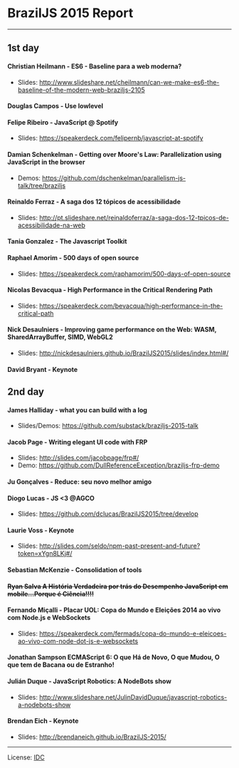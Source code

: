 # BrazilJS 2015 Report

---

## 1st day

#### Christian Heilmann - ES6 - Baseline para a web moderna?

* Slides: http://www.slideshare.net/cheilmann/can-we-make-es6-the-baseline-of-the-modern-web-braziljs-2105

#### Douglas Campos - Use lowlevel
#### Felipe Ribeiro - JavaScript @ Spotify
* Slides: https://speakerdeck.com/felipernb/javascript-at-spotify

#### Damian Schenkelman - Getting over Moore's Law: Parallelization using JavaScript in the browser

* Demos: https://github.com/dschenkelman/parallelism-js-talk/tree/braziljs

#### Reinaldo Ferraz - A saga dos 12 tópicos de acessibilidade
* Slides: http://pt.slideshare.net/reinaldoferraz/a-saga-dos-12-tpicos-de-acessibilidade-na-web

#### Tania Gonzalez - The Javascript Toolkit
#### Raphael Amorim - 500 days of open source
* Slides: https://speakerdeck.com/raphamorim/500-days-of-open-source

#### Nicolas Bevacqua - High Performance in the Critical Rendering Path

* Slides: https://speakerdeck.com/bevacqua/high-performance-in-the-critical-path

#### Nick Desaulniers - Improving game performance on the Web: WASM, SharedArrayBuffer, SIMD, WebGL2

* Slides: http://nickdesaulniers.github.io/BrazilJS2015/slides/index.html#/

#### David Bryant - Keynote

## 2nd day

#### James Halliday - what you can build with a log

* Slides/Demos: https://github.com/substack/braziljs-2015-talk

#### Jacob Page - Writing elegant UI code with FRP
* Slides: http://slides.com/jacobpage/frp#/
* Demo: https://github.com/DullReferenceException/braziljs-frp-demo

#### Ju Gonçalves - Reduce: seu novo melhor amigo
#### Diogo Lucas - JS <3 @AGCO

* Slides: https://github.com/dclucas/BrazilJS2015/tree/develop

#### Laurie Voss - Keynote

* Slides: http://slides.com/seldo/npm-past-present-and-future?token=xYgn8LKj#/

#### Sebastian McKenzie - Consolidation of tools
#### ~~Ryan Salva A História Verdadeira por trás do Desempenho JavaScript em mobile...Porque é Ciência!!!!~~
#### Fernando Miçalli - Placar UOL: Copa do Mundo e Eleições 2014 ao vivo com Node.js e WebSockets

* Slides: https://speakerdeck.com/fermads/copa-do-mundo-e-eleicoes-ao-vivo-com-node-dot-js-e-websockets

#### Jonathan Sampson ECMAScript 6: O que Há de Novo, O que Mudou, O que tem de Bacana ou de Estranho!
#### Julián Duque - JavaScript Robotics: A NodeBots show

* Slides: http://www.slideshare.net/JulinDavidDuque/javascript-robotics-a-nodebots-show

#### Brendan Eich - Keynote

* Slides: http://brendaneich.github.io/BrazilJS-2015/


---

License: [IDC](http://idk.lucas.ninja)
